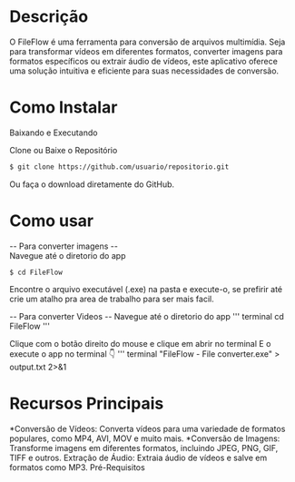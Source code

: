 # Descrição
O FileFlow é uma ferramenta para conversão de arquivos multimídia. Seja para transformar vídeos em diferentes formatos, converter imagens para formatos específicos ou extrair áudio de vídeos, este aplicativo oferece uma solução intuitiva e eficiente para suas necessidades de conversão.


# Como Instalar
Baixando e Executando

Clone ou Baixe o Repositório

```bash
$ git clone https://github.com/usuario/repositorio.git
```
Ou faça o download diretamente do GitHub.

# Como usar
-- Para converter imagens -- <br>
Navegue até o diretorio do app <br>
```
$ cd FileFlow
```
Encontre o arquivo executável (.exe) na pasta e execute-o, se prefirir até crie um atalho pra area de trabalho para ser mais facil.

-- Para converter Videos -- 
Navegue até o diretorio do app
''' terminal
  cd FileFlow 
'''

Clique com o botão direito do mouse e clique em abrir no terminal
E o execute o app no terminal 👇
''' terminal
"FileFlow - File converter.exe" > output.txt 2>&1

# Recursos Principais
*Conversão de Vídeos: Converta vídeos para uma variedade de formatos populares, como MP4, AVI, MOV e muito mais.
*Conversão de Imagens: Transforme imagens em diferentes formatos, incluindo JPEG, PNG, GIF, TIFF e outros.
Extração de Áudio: Extraia áudio de vídeos e salve em formatos como MP3.
Pré-Requisitos
